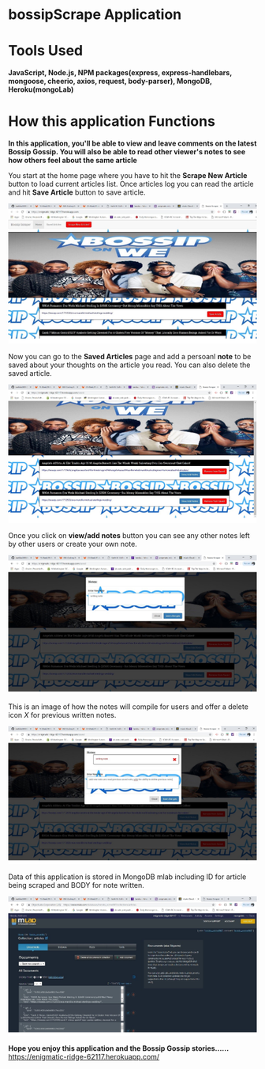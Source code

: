 # bossipScrape Application 

# Tools Used

**JavaScript, Node.js, NPM packages(express, express-handlebars, mongoose, cheerio, axios, request, body-parser), MongoDB, Heroku(mongoLab)**


# How this application Functions


**In this application, you'll be able to view and leave comments on the latest Bossip Gossip. You will also be able to read other viewer's notes to see how others feel about the same article**

You start at the home page where you have to hit the **Scrape New Article** button to load current articles list. Once articles log you can read the article and hit **Save Article** button to save article.

![Image of App](https://github.com/keefske2000/bossipScrape/blob/master/public/img/homePage.jpg)

Now you can go to the **Saved Articles** page and add a persoanl **note** to be saved about your thoughts on the article you read. You can also delete the saved article.

![Image of App](https://github.com/keefske2000/bossipScrape/blob/master/public/img/savedArticles.jpg)

Once you click on **view/add notes** button you can see any other notes left by other users or create your own note.

![Image of App](https://github.com/keefske2000/bossipScrape/blob/master/public/img/notePhoto.jpg)

This is an image of how the notes will compile for users and offer a delete icon *X* for previous written notes. 

![Image of App](https://github.com/keefske2000/bossipScrape/blob/master/public/img/newNote.jpg)

Data of this application is stored in MongoDB mlab including ID for article being scraped and BODY for note written.

![Image of App](https://github.com/keefske2000/bossipScrape/blob/master/public/img/mongoLab.jpg)

**Hope you enjoy this application and the Bossip Gossip stories......** https://enigmatic-ridge-62117.herokuapp.com/